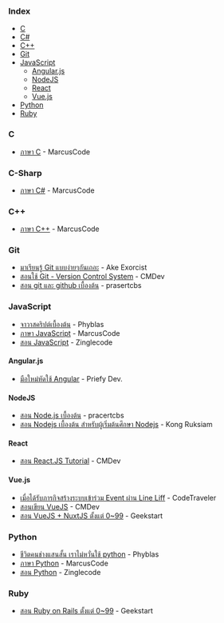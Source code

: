 ### Index

-   [C](#c)
-   [C#](#c-sharp)
-   [C++](#cpp)
-   [Git](#git)
-   [JavaScript](#javascript)
    -   [Angular.js](#angularjs)
    -   [NodeJS](#nodejs)
    -   [React](#react)
    -   [Vue.js](#vuejs)
-   [Python](#python)
-   [Ruby](#Ruby)

### C

-   [ภาษา C](http://marcuscode.com/lang/c) - MarcusCode

### C-Sharp

-   [ภาษา C#](http://marcuscode.com/lang/csharp) - MarcusCode

<h3 id="cpp">C++</h3>

-   [ภาษา C++](http://marcuscode.com/lang/cpp) - MarcusCode

### Git

-   [มาเรียนรู้ Git แบบง่ายๆกันเถอะ](https://blog.nextzy.me/มาเรียนรู้-git-แบบง่ายๆกันเถอะ-427398e62f82) - Ake Exorcist
-   [สอนใช้ Git - Version Control System](https://www.youtube.com/playlist?list=PLjPfp4Ph3gBrgVPZySWHZwxXSxdgOKhQ-) - CMDev
-   [สอน git และ github เบื้องต้น](https://www.youtube.com/playlist?list=PLoTScYm9O0GGsV1ZAyP4m_iyAbflQrKrX) - prasertcbs

### JavaScript

-   [จาวาสคริปต์เบื้องต้น](https://phyblas.hinaboshi.com/saraban/javascript) - Phyblas
-   [ภาษา JavaScript](http://marcuscode.com/lang/javascript) - MarcusCode
-   [สอน JavaScript](https://www.youtube.com/playlist?list=PL_xSQKvnccplgKmdtqizMGRh11witheTM) - Zinglecode

#### Angular.js

-   [มือใหม่หัดใช้ Angular](https://priefydev.wordpress.com/tag/angular/) - Priefy Dev.

#### NodeJS

-   [สอน Node.js เบื้องต้น](https://www.youtube.com/playlist?list=PLoTScYm9O0GERtEdsPHK5Q-cdor5ADnyM) - pracertcbs
-   [สอน Nodejs เบื้องต้น สำหรับผู้เริ่มต้นศึกษา Nodejs](https://www.youtube.com/playlist?list=PLEE74DyIkwEkWkVWy3TbjrTICVF_eUdyc) - Kong Ruksiam

#### React

-   [สอน React.JS Tutorial](https://www.youtube.com/playlist?list=PLjPfp4Ph3gBo5SmWJXwv4oKDfeTXA7xgw) - CMDev

#### Vue.js

-   [เมื่อได้รับภารกิจสร้างระบบเข้าร่วม Event ผ่าน Line Liff](https://www.youtube.com/playlist?list=PLSy2hExy-WZN_fJSBbX7bsrAWsm3sbQg-) - CodeTraveler
-   [สอนเขียน VueJS](https://www.youtube.com/playlist?list=PLjPfp4Ph3gBry3sJDNrbqor5ikjwGDJ_7) - CMDev
-   [สอน VueJS + NuxtJS ตั้งแต่ 0~99](https://www.youtube.com/playlist?list=PLXm-UJjVcJCMd24NIQTPcqHhfnK-QbPmD) - Geekstart

### Python

-   [ชีวิตคนช่างแสนสั้น เราไม่หวั่นใช้ python](https://phyblas.hinaboshi.com/saraban/python) - Phyblas
-   [ภาษา Python](http://marcuscode.com/lang/python) - MarcusCode
-   [สอน Python](https://www.youtube.com/playlist?list=PL_xSQKvnccpk1xciZgtt6xEstU7A6fcAp) - Zinglecode

### Ruby

-   [สอน Ruby on Rails ตั้งแต่ 0~99](https://www.youtube.com/playlist?list=PLXm-UJjVcJCPxawSeVSYP1bsP_0_iMpQJ) - Geekstart
